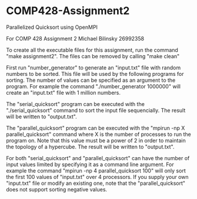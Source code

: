 # COMP428-Assignment2
Parallelized Quicksort using OpenMPI

For COMP 428 Assignment 2
Michael Bilinsky 26992358

To create all the executable files for this assignment, run the command "make assignment2". The files can be removed by calling "make clean"

First run "number_generator" to generate an "input.txt" file with random numbers to be sorted. This file will be used by the following programs for sorting.
The number of values can be specified as an argument to the program. For example the command "./number_generator 1000000" will create an "input.txt" file with 1 million numbers.

The "serial_quicksort" program can be executed with the "./serial_quicksort" command to sort the input file sequencially. The result will be written to "output.txt".

The "parallel_quicksort" program can be executed with the "mpirun -np X parallel_quicksort" command where X is the number of processes to run the program on. Note that this value must be a power of 2 in order to maintain the topology of a hypercube. The result will be written to "output.txt".

For both "serial_quicksort" and "parallel_quicksort" can have the number of input values limited by specifying it as a command line argument. For example the command "mpirun -np 4 parallel_quicksort 100" will only sort the first 100 values of "input.txt" over 4 processors.
If you supply your own "input.txt" file or modify an existing one, note that the "parallel_quicksort" does not support sorting negative values.
